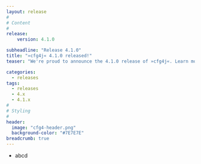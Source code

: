 ```yaml
---
layout: release
#
# Content
#
release:
    version: 4.1.0

subheadline: "Release 4.1.0"
title: "»cfg4j« 4.1.0 released!"
teaser: "We're proud to announce the 4.1.0 release of »cfg4j«. Learn more about new features in this article."

categories:
  - releases
tags:
  - releases
  - 4.x
  - 4.1.x
#
# Styling
#
header:
  image: "cfg4-header.png"
  background-color: "#7E7E7E"
breadcrumb: true
---
```


* abcd